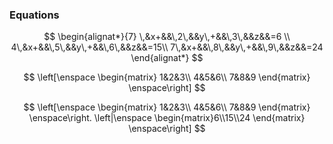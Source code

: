 ### Equations

$$
\begin{alignat*}{7}
             \,&x+&&\,2\,&&y\,+&&\,3\,&&z&&=6  \\
            4\,&x+&&\,5\,&&y\,+&&\,6\,&&z&&=15\\
            7\,&x+&&\,8\,&&y\,+&&\,9\,&&z&&=24
\end{alignat*}
$$

$$
\left[\enspace
\begin{matrix}
1&2&3\\
4&5&6\\
7&8&9
\end{matrix}
\enspace\right]
$$

$$
\left[\enspace
\begin{matrix}
1&2&3\\
4&5&6\\
7&8&9
\end{matrix}
\enspace\right.
\left|\enspace
\begin{matrix}6\\15\\24
\end{matrix}
\enspace\right]
$$

